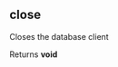 <!-- Generated by documentation.js. Update this documentation by updating the source code. -->

## close

Closes the database client

Returns **void**&#x20;
